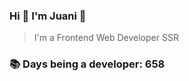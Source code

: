 ### Hi 👋 I&#39;m Juani 🦁

> I&#39;m a Frontend Web Developer SSR

### 📚 Days being a developer: 658
